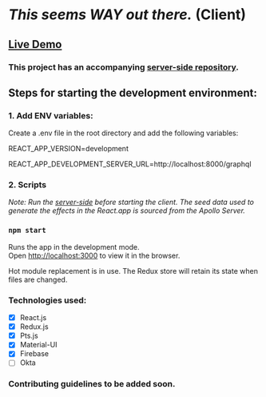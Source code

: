 # *This seems WAY out there.* (Client)

## [Live Demo](https://this-seems-way-out-there.web.app/)

### This project has an accompanying [server-side repository](https://github.com/matt-eric/this-seems-WAY-out-there-node-side).



## Steps for starting the development environment:

### 1. Add ENV variables:

Create a .env file in the root directory and add the following variables:

REACT_APP_VERSION=development

REACT_APP_DEVELOPMENT_SERVER_URL=http://localhost:8000/graphql

### 2. Scripts

*Note: Run the [server-side](https://github.com/matt-eric/this-seems-WAY-out-there-node-side) before starting the client. The seed data used to generate the effects in the React.app is sourced from the Apollo Server.*

### `npm start`

Runs the app in the development mode.\
Open [http://localhost:3000](http://localhost:3000) to view it in the browser.

Hot module replacement is in use. The Redux store will retain its state when files are changed.

### Technologies used:

- [x] React.js
- [x] Redux.js
- [x] Pts.js
- [x] Material-UI
- [x] Firebase
- [ ] Okta

### Contributing guidelines to be added soon.
